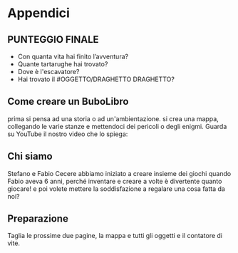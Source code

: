 # Appendici

## PUNTEGGIO FINALE
- Con quanta vita hai finito l’avventura?
- Quante tartarughe hai trovato?
- Dove è l'escavatore?
- Hai trovato il #OGGETTO/DRAGHETTO DRAGHETTO?

## Come creare un BuboLibro
prima si pensa ad una storia o ad un'ambientazione.
si crea una mappa, collegando le varie stanze e mettendoci dei pericoli o degli enigmi.
Guarda su YouTube il nostro video che lo spiega:
 
## Chi siamo
Stefano e Fabio Cecere
abbiamo iniziato a creare insieme dei giochi quando Fabio aveva 6 anni, perché inventare e creare a volte è divertente quanto giocare!
e poi volete mettere la soddisfazione a regalare una cosa fatta da noi?

## Preparazione
Taglia le prossime due pagine, la mappa e tutti gli oggetti e il contatore di vite.
